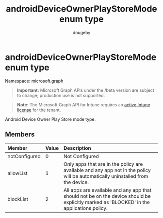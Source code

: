 ﻿---
title: "androidDeviceOwnerPlayStoreMode enum type"
description: "Android Device Owner Play Store mode type."
author: "dougeby"
localization_priority: Normal
ms.prod: "intune"
doc_type: enumPageType
---

# androidDeviceOwnerPlayStoreMode enum type

Namespace: microsoft.graph

> **Important:** Microsoft Graph APIs under the /beta version are subject to change; production use is not supported.

> **Note:** The Microsoft Graph API for Intune requires an [active Intune license](https://go.microsoft.com/fwlink/?linkid=839381) for the tenant.

Android Device Owner Play Store mode type.

## Members

| Member        | Value | Description                                                                                                                              |
| :------------ | :---- | :--------------------------------------------------------------------------------------------------------------------------------------- |
| notConfigured | 0     | Not Configured                                                                                                                           |
| allowList     | 1     | Only apps that are in the policy are available and any app not in the policy will be automatically uninstalled from the device.          |
| blockList     | 2     | All apps are available and any app that should not be on the device should be explicitly marked as 'BLOCKED' in the applications policy. |
